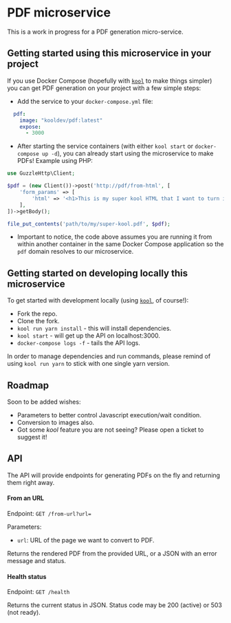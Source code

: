 # PDF microservice

This is a work in progress for a PDF generation micro-service.

## Getting started using this microservice in your project

If you use Docker Compose (hopefully with [`kool`](https://github.com/kool-dev/kool) to make things simpler) you can get PDF generation on your project with a few simple steps:

- Add the service to your `docker-compose.yml` file:

```yml
  pdf:
    image: "kooldev/pdf:latest"
    expose:
      - 3000
```

- After starting the service containers (with either `kool start` or `docker-compose up -d`), you can already start using the microservice to make PDFs! Example using PHP:

```php
use GuzzleHttp\Client;

$pdf = (new Client())->post('http://pdf/from-html', [
    'form_params' => [
        'html' => '<h1>This is my super kool HTML that I want to turn into an awesome PDF file!</h1> <p> This is a very silly example, but you get the idea of how powerful this is <b>:)</b> </p>',
    ],
])->getBody();

file_put_contents('path/to/my/super-kool.pdf', $pdf);
```

* Important to notice, the code above assumes you are running it from within another container in the same Docker Compose application so the `pdf` domain resolves to our microservice.

## Getting started on developing locally this microservice

To get started with development locally (using [`kool`](https://github.com/kool-dev/kool), of course!):

- Fork the repo.
- Clone the fork.
- `kool run yarn install` - this will install dependencies.
- `kool start` - will get up the API on localhost:3000.
- `docker-compose logs -f` - tails the API logs.

In order to manage dependencies and run commands, please remind of using `kool run yarn` to stick with one single yarn version.

## Roadmap

Soon to be added wishes:

- Parameters to better control Javascript execution/wait condition.
- Conversion to images also.
- Got some _kool_ feature you are not seeing? Please open a ticket to suggest it!

## API

The API will provide endpoints for generating PDFs on the fly and returning them right away.

#### From an URL

Endpoint: `GET /from-url?url=`

Parameters:
 - `url`: URL of the page we want to convert to PDF.

Returns the rendered PDF from the provided URL, or a JSON with an error message and status.

#### Health status

Endpoint: `GET /health`

Returns the current status in JSON. Status code may be 200 (active) or 503 (not ready).
